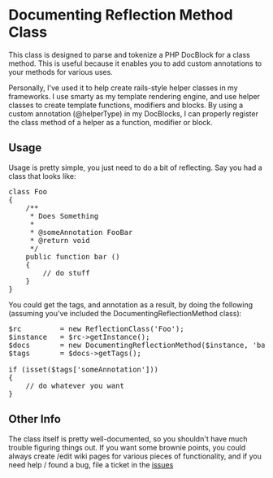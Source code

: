 # Documenting Reflection Method Class

This class is designed to parse and tokenize a PHP DocBlock for a class method.  This is useful because it
enables you to add custom annotations to your methods for various uses.

Personally, I've used it to help create rails-style helper classes in my frameworks.  I use smarty as my 
template rendering engine, and use helper classes to create template functions, modifiers and blocks.  By 
using a custom annotation (@helperType) in my DocBlocks, I can properly register the class method of a helper
as a function, modifier or block.

## Usage

Usage is pretty simple, you just need to do a bit of reflecting.  Say you had a class that looks like:

<pre>
class Foo
{
	/**
	 * Does Something
	 *
	 * @someAnnotation FooBar
	 * @return void
	 */
	public function bar ()
	{
		// do stuff
	}
}
</pre>

You could get the tags, and annotation as a result, by doing the following 
(assuming you've included the DocumentingReflectionMethod class):

<pre>
$rc 		= new ReflectionClass('Foo');
$instance 	= $rc->getInstance();
$docs		= new DocumentingReflectionMethod($instance, 'bar');
$tags		= $docs->getTags();

if (isset($tags['someAnnotation']))
{
	// do whatever you want
}
</pre>

## Other Info

The class itself is pretty well-documented, so you shouldn't have much trouble figuring things out.  If
you want some brownie points, you could always create /edit wiki pages for various pieces of functionality, and
if you need help / found a bug, file a ticket in the [issues](http://github.com/masterexploder/DocumentingReflectionMethod/issues)